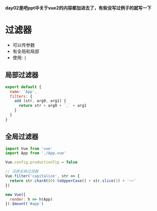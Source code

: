 **day02是吧ppt中关于vue2的内容都加进去了，有些没写过例子的就写一下**
# 过滤器
- 可以传参数
- 有全局和局部
- 使用: `|`
## 局部过滤器
```js
export default {
  name: 'App',
  filters: {
    add (str, arg0, arg1) {
      return str + arg0 + `,` + arg1
    }
  }
}
```
## 全局过滤器
```js
import Vue from 'vue'
import App from './App.vue'

Vue.config.productionTip = false

// 注册全局过滤器
Vue.filter('capitalize', str => {
  return str.charAt(0).toUpperCase() + str.slice(1) + '~~'
})

new Vue({
  render: h => h(App)
}).$mount('#app')
```

